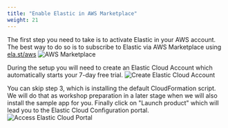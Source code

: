 ```yaml
---
title: "Enable Elastic in AWS Marketplace"
weight: 21
---
```


The first step you need to take is to activate Elastic in your AWS account. The best way to do so is to subscribe to Elastic via AWS Marketplace using [ela.st/aws](https://ela.st/aws)
![AWS Marketplace](/images/AWS-Marketplace-Elastic-Cloud-Elasticsearch-Service.png)

During the setup you will need to create an Elastic Cloud Account which automatically starts your 7-day free trial.
![Create Elastic Cloud Account](/images/AWS-Marketplace-Elastic-Cloud-Elasticsearch-Service-step2.png)

You can skip step 3, which is installing the default CloudFormation script. We will do that as workshop preparation in a later stage when we will also install the sample app for you.
Finally click on "Launch product" which will lead you to the Elastic Cloud Configuration portal.
![Access Elastic Cloud Portal](/images/AWS-Marketplace-Elastic-Cloud-Elasticsearch-Service-step3+4.png)
